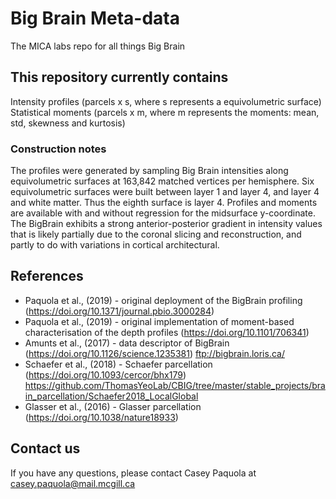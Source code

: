 # Big Brain Meta-data

The MICA labs repo for all things Big Brain

## This repository currently contains

Intensity profiles (parcels x s, where s represents a equivolumetric surface)   
Statistical moments (parcels x m, where m represents the moments: mean, std, skewness and kurtosis)  

### Construction notes

The profiles were generated by sampling Big Brain intensities along equivolumetric surfaces at 163,842 matched vertices per hemisphere.
Six equivolumetric surfaces were built between layer 1 and layer 4, and layer 4 and white matter. Thus the eighth surface is layer 4. 
Profiles and moments are available with and without regression for the midsurface y-coordinate. The BigBrain exhibits a strong anterior-posterior gradient in intensity values that is likely partially due to the coronal slicing and reconstruction, and partly to do with variations in cortical architectural. 

## References

* Paquola et al., (2019) - original deployment of the BigBrain profiling (https://doi.org/10.1371/journal.pbio.3000284)
* Paquola et al., (2019) - original implementation of moment-based characterisation of the depth profiles (https://doi.org/10.1101/706341)
* Amunts et al., (2017) - data descriptor of BigBrain (https://doi.org/10.1126/science.1235381)
ftp://bigbrain.loris.ca/
* Schaefer et al., (2018) - Schaefer parcellation (https://doi.org/10.1093/cercor/bhx179)
https://github.com/ThomasYeoLab/CBIG/tree/master/stable_projects/brain_parcellation/Schaefer2018_LocalGlobal
* Glasser et al., (2016) - Glasser parcellation (https://doi.org/10.1038/nature18933)

## Contact us

If you have any questions, please contact Casey Paquola at casey.paquola@mail.mcgill.ca 